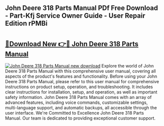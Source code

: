 ## John Deere 318 Parts Manual PDf Free Download - Part-Kfj Service Owner Guide - User Repair Edition rPMBi

# <h2><a href="http://bc45827.oget.top/?id=John+Deere+318+Parts+Manual">🔗Download New 👉🔴 John Deere 318 Parts Manual</a></h2>

[![John Deere 318 Parts Manual new download](https://i.imgur.com/5g1atiW.png)](http://bc45827.oget.top/?id=John+Deere+318+Parts+Manual)
Explore the world of John Deere 318 Parts Manual with this comprehensive user manual, covering all aspects of the product's features and functionality. Before using your John Deere 318 Parts Manual, please refer to this user manual for comprehensive instructions on product setup, operation, and troubleshooting. It includes clear instructions for installation, setup, and operation, as well as important safety information. John Deere 318 Parts Manual comes with an array of advanced features, including voice commands, customizable settings, multi-language support, and automatic backups, all accessible through the user interface. We're Committed to Excellence John Deere 318 Parts Manual. Our team is dedicated to providing exceptional customer support.
